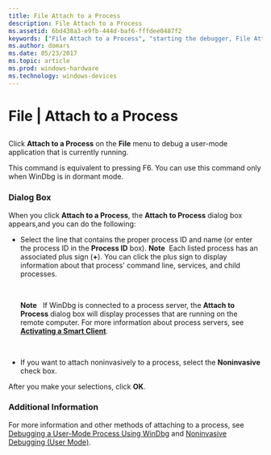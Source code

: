 ```yaml
---
title: File Attach to a Process
description: File Attach to a Process
ms.assetid: 6bd438a3-e9fb-444d-baf6-fffdee0487f2
keywords: ["File Attach to a Process", "starting the debugger, File Attach to a Process"]
ms.author: domars
ms.date: 05/23/2017
ms.topic: article
ms.prod: windows-hardware
ms.technology: windows-devices
---
```


# File | Attach to a Process


## <span id="ddk_file_attach_to_a_process_dbg"></span><span id="DDK_FILE_ATTACH_TO_A_PROCESS_DBG"></span>


Click **Attach to a Process** on the **File** menu to debug a user-mode application that is currently running.

This command is equivalent to pressing F6. You can use this command only when WinDbg is in dormant mode.

### <span id="dialog_box"></span><span id="DIALOG_BOX"></span>Dialog Box

When you click **Attach to a Process**, the **Attach to Process** dialog box appears,and you can do the following:

-   Select the line that contains the proper process ID and name (or enter the process ID in the **Process ID** box).
    **Note**  Each listed process has an associated plus sign (**+**). You can click the plus sign to display information about that process' command line, services, and child processes.

     

    **Note**   If WinDbg is connected to a process server, the **Attach to Process** dialog box will display processes that are running on the remote computer. For more information about process servers, see [**Activating a Smart Client**](activating-a-smart-client.md).

     

-   If you want to attach noninvasively to a process, select the **Noninvasive** check box.

After you make your selections, click **OK**.

### <span id="additional_information"></span><span id="ADDITIONAL_INFORMATION"></span>Additional Information

For more information and other methods of attaching to a process, see [Debugging a User-Mode Process Using WinDbg](debugging-a-user-mode-process-using-windbg.md) and [Noninvasive Debugging (User Mode)](noninvasive-debugging--user-mode-.md).

 

 





